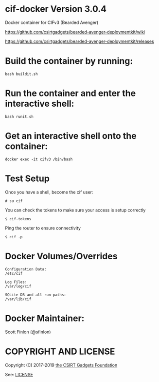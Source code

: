 # cif-docker Version 3.0.4
Docker container for CIFv3 (Bearded Avenger)

https://github.com/csirtgadgets/bearded-avenger-deploymentkit/wiki

https://github.com/csirtgadgets/bearded-avenger-deploymentkit/releases

# Build the container by running:
```
bash buildit.sh
```

# Run the container and enter the interactive shell:
```
bash runit.sh
```

# Get an interactive shell onto the container:
```
docker exec -it cifv3 /bin/bash
```

# Test Setup
Once you have a shell, become the cif user:
```
# su cif
```

You can check the tokens to make sure your access is setup correctly
```
$ cif-tokens
```

Ping the router to ensure connectivity
```
$ cif -p
```

# Docker Volumes/Overrides
```
Configuration Data:
/etc/cif
```

```
Log Files:
/var/log/cif
```

```
SQLite DB and all run-paths:
/var/lib/cif
```

# Docker Maintainer:

Scott Finlon (@sfinlon)

# COPYRIGHT AND LICENSE

Copyright (C) 2017-2019 [the CSIRT Gadgets Foundation](http://csirtgadgets.org)

See: [LICENSE](https://github.com/ventz/docker-cif/blob/master/LICENSE)

